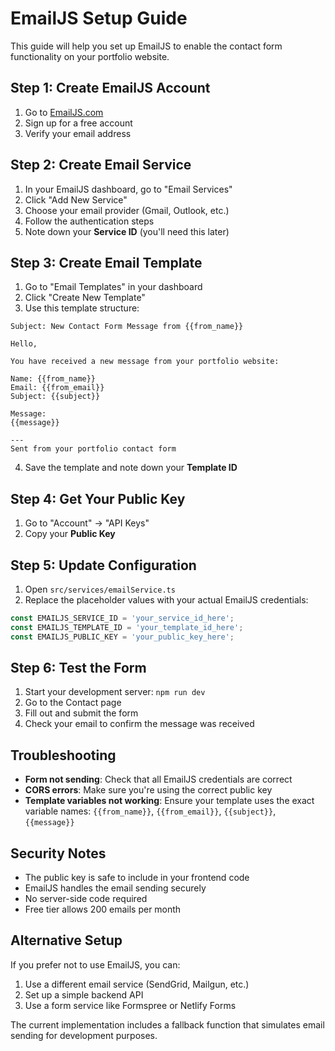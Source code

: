 # EmailJS Setup Guide

This guide will help you set up EmailJS to enable the contact form functionality on your portfolio website.

## Step 1: Create EmailJS Account

1. Go to [EmailJS.com](https://www.emailjs.com/)
2. Sign up for a free account
3. Verify your email address

## Step 2: Create Email Service

1. In your EmailJS dashboard, go to "Email Services"
2. Click "Add New Service"
3. Choose your email provider (Gmail, Outlook, etc.)
4. Follow the authentication steps
5. Note down your **Service ID** (you'll need this later)

## Step 3: Create Email Template

1. Go to "Email Templates" in your dashboard
2. Click "Create New Template"
3. Use this template structure:

```
Subject: New Contact Form Message from {{from_name}}

Hello,

You have received a new message from your portfolio website:

Name: {{from_name}}
Email: {{from_email}}
Subject: {{subject}}

Message:
{{message}}

---
Sent from your portfolio contact form
```

4. Save the template and note down your **Template ID**

## Step 4: Get Your Public Key

1. Go to "Account" → "API Keys"
2. Copy your **Public Key**

## Step 5: Update Configuration

1. Open `src/services/emailService.ts`
2. Replace the placeholder values with your actual EmailJS credentials:

```typescript
const EMAILJS_SERVICE_ID = 'your_service_id_here';
const EMAILJS_TEMPLATE_ID = 'your_template_id_here';
const EMAILJS_PUBLIC_KEY = 'your_public_key_here';
```

## Step 6: Test the Form

1. Start your development server: `npm run dev`
2. Go to the Contact page
3. Fill out and submit the form
4. Check your email to confirm the message was received

## Troubleshooting

- **Form not sending**: Check that all EmailJS credentials are correct
- **CORS errors**: Make sure you're using the correct public key
- **Template variables not working**: Ensure your template uses the exact variable names: `{{from_name}}`, `{{from_email}}`, `{{subject}}`, `{{message}}`

## Security Notes

- The public key is safe to include in your frontend code
- EmailJS handles the email sending securely
- No server-side code required
- Free tier allows 200 emails per month

## Alternative Setup

If you prefer not to use EmailJS, you can:

1. Use a different email service (SendGrid, Mailgun, etc.)
2. Set up a simple backend API
3. Use a form service like Formspree or Netlify Forms

The current implementation includes a fallback function that simulates email sending for development purposes. 